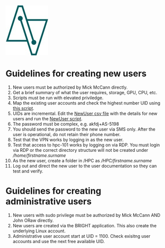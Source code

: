 ![Users](janus-research-centre-logo.jpg)
# Guidelines for creating new users

1. New users must be authorized by Mick McCann directly.
2. Get a brief summary of what the user requires, storage, GPU, CPU, etc.
3. Scripts must be run with elevated priviledge. 
4. Map the existing user accounts and check the highest number UID using [this script](https://github.com/Janus-ATU/Powershell/blob/main/Scripts/GetUID.ps1). 
5. UIDs are incremental. Edit the [NewUser csv file](https://github.com/Janus-ATU/Powershell/blob/main/Scripts/NewUsers.csv) with the details for new users and run the [NewUser script](https://github.com/Janus-ATU/Powershell/blob/main/Scripts/NewUsers.ps1).
6. The password must be complex, e.g. akfdj+AS-5198
7. You should send the password to the new user via SMS only. After the user is operational, do not retain their phone number. 
8. Test that the VPN works by logging in as the new user.
9. Test that access to hpc-101 works by logging on via RDP. You must login via RDP or the correct directory structure will not be created under */home/firstname.surname*
10. As the new user, create a folder in /HPC as */HPC/firstname.surname*
11. Log out and direct the new user to the user documentation so they can test and verify.

# Guidelines for creating administrative users

1. New users with sudo privilege must be authorized by Mick McCann AND John ORaw directly.
2. New users are created via the BRIGHT application. This also create the underlying Linux account.
3. Administrative user account start at UID = 1100. Check exisitng user accounts and use the next free available UID.
